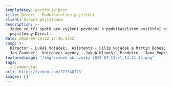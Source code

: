```yaml
---
templateKey: portfolio-post
title: Direct - Podnikatelské pojištění
client: Direct pojišťovna
description: >-
  Jeden ze tří spotů pro zvýšení povědomí o podnikatelském pojištění od
  pojišťovny Direct.
date: 2018-05-30T12:17:46.534Z
coop: >-
  Director - Lukáš Vojáček;  Asistenti - Filip Vojáček a Martin Dobeš;  Gaffer -
  Jan Faukner;  Voiceover agency - Jakub Klimeš;  Produkce - Jana Popelková
featuredimage: "/img/snímek-obrazovky-2019-07-11-v\_14.21.34.png"
tags:
  - Commercial
url: 'https://vimeo.com/272540718'
images: []
---
```


